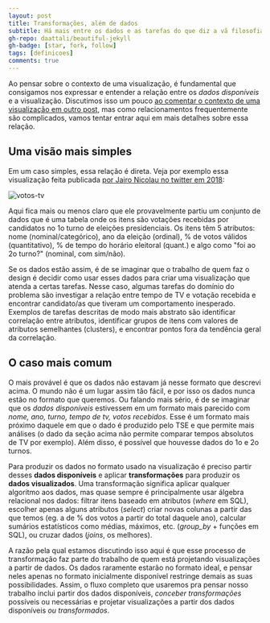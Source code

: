 ```yaml
---
layout: post
title: Transformações, além de dados
subtitle: Há mais entre os dados e as tarefas do que diz a vã filosofia
gh-repo: daattali/beautiful-jekyll
gh-badge: [star, fork, follow]
tags: [definicoes]
comments: true
---
```


Ao pensar sobre o contexto de uma visualização, é fundamental que consigamos nos expressar e entender a relação entre os *dados disponíveis* e a visualização. Discutimos isso um pouco [ao comentar o contexto de uma visualização em outro post](/vis-ppgcc/2020-08-14-contexto), mas como relacionamentos frequentemente são complicados, vamos tentar entrar aqui em mais detalhes sobre essa relação.

## Uma visão mais simples

Em um caso simples, essa relação é direta. Veja por exemplo essa visualização feita publicada [por Jairo Nicolau no twitter em 2018](https://twitter.com/JairoNicolau1/status/1035361147392876544/photo/1):

![votos-tv](https://pbs.twimg.com/media/Dl5XeB7WwAAWctn?format=jpg&name=large)

Aqui fica mais ou menos claro que ele provavelmente partiu um conjunto de dados que é uma tabela onde os itens são votações recebidas por candidatos no 1o turno de eleições presidenciais. Os itens têm 5 atributos: nome (nominal/categórico), ano da eleição (ordinal), % de votos válidos (quantitativo), % de tempo do horário eleitoral (quant.) e algo como "foi ao 2o turno?" (nominal, com sim/não).

Se os dados estão assim, é de se imaginar que o trabalho de quem faz o design é decidir como usar esses dados para criar uma visualização que atenda a certas tarefas. Nesse caso, algumas tarefas do domínio do problema são investigar a relação entre tempo de TV e votação recebida e encontrar candidato/as que tiveram um comportamento inesperado. Exemplos de tarefas descritas de modo mais abstrato são identificar correlação entre atributos, identificar grupos de itens com valores de atributos semelhantes (clusters), e encontrar pontos fora da tendência geral da correlação.

## O caso mais comum
O mais provável é que os dados não estavam já nesse formato que descrevi acima. O mundo não é um lugar assim tão fácil, e por isso os dados nunca estão no formato que queremos. Ou falando mais sério, é de se imaginar que os *dados disponíveis* estivessem em um formato mais parecido com *nome, ano, turno, tempo de tv, votos recebidos*. Esse é um formato mais próximo daquele em que o dado é produzido pelo TSE e que permite mais análises (o dado da seção acima não permite comparar tempos absolutos de TV por exemplo). Além disso, é possível que houvesse dados do 1o e 2o turnos.

Para produzir os dados no formato usado na visualização é preciso partir desses **dados disponíveis** e aplicar **transformações** para produzir os **dados visualizados**. Uma transformação significa aplicar qualquer algoritmo aos dados, mas quase sempre é principalmente usar álgebra relacional nos dados: filtrar itens baseado em atributos (*where* em SQL), escolher apenas alguns atributos (*select*) criar novas colunas a partir das que temos (eg. a de % dos votos a partir do total daquele ano), calcular sumários estatísticos como médias, máximos, etc. (*group_by* + funções em SQL), ou cruzar dados (*joins*, os melhores).

A razão pela qual estamos discutindo isso aqui é que esse processo de transformação faz parte do trabalho de quem está projetando visualizações a partir de dados. Os dados raramente estarão no formato ideal, e pensar neles apenas no formato inicialmente disponível restringe demais as suas possibilidades. Assim, o fluxo completo que usaremos pra pensar nosso trabalho inclui partir dos dados disponíveis, *conceber transformações* possíveis ou necessárias e projetar visualizações a partir dos dados disponíveis *ou transformados*. 
